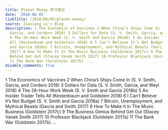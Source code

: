 ```yaml
---
title: Planet Money 学习笔记
date: '2018-06-05'
linkTitle: /2018/06/05/planet-money/
source: Jiaxiang Li's Blog
description: 1 The Economics of Vaccines 2 When China’s Ships Come In (S. V. Smith,
  Garcia, and Cordero 2018) 3 Dollars for Data (S. V. Smith, Garcia, and Weyl 2018)
  4 The 28-Hour Work Week (S. V. Smith and Garcia 2018b) 5 An Insider Trader Tells
  All (Kestenbaum and Goldstein 2018) 6 I Can’t Believe It’s Not Budget (S. V. Smith
  and Garcia 2018a) 7 Bitcoin, Unemployment, and Mythical Beasts (Garcia and Smith
  2017) 8 How To Make It In The Music Business (Goldstein 2017c) 9 The Business Genius
  Behind Get Out (Stacey Vanek Smith 2017) 10 Professor Blackjack (Goldstein 2017a)
  11 The Bank War (Goldstein 2017b) ...
disable_comments: true
---
```

1 The Economics of Vaccines 2 When China’s Ships Come In (S. V. Smith, Garcia, and Cordero 2018) 3 Dollars for Data (S. V. Smith, Garcia, and Weyl 2018) 4 The 28-Hour Work Week (S. V. Smith and Garcia 2018b) 5 An Insider Trader Tells All (Kestenbaum and Goldstein 2018) 6 I Can’t Believe It’s Not Budget (S. V. Smith and Garcia 2018a) 7 Bitcoin, Unemployment, and Mythical Beasts (Garcia and Smith 2017) 8 How To Make It In The Music Business (Goldstein 2017c) 9 The Business Genius Behind Get Out (Stacey Vanek Smith 2017) 10 Professor Blackjack (Goldstein 2017a) 11 The Bank War (Goldstein 2017b) ...
